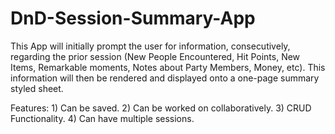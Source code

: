 # DnD-Session-Summary-App

This App will initially prompt the user for information, consecutively,  regarding the prior session (New People Encountered, Hit Points, New Items, Remarkable moments, Notes about Party Members, Money, etc). This information will then be rendered and displayed onto a one-page summary styled sheet. 

Features: 1) Can be saved. 2) Can be worked on collaboratively. 3) CRUD Functionality. 4)  Can have multiple sessions. 
